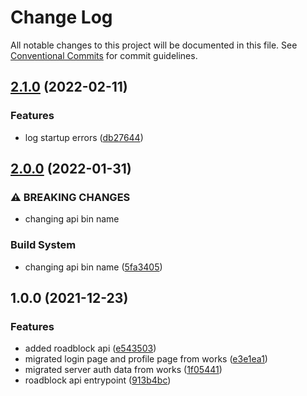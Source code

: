 # Change Log

All notable changes to this project will be documented in this file.
See [Conventional Commits](https://conventionalcommits.org) for commit guidelines.

## [2.1.0](https://github.com/zthun/roadblock/compare/v2.0.0...v2.1.0) (2022-02-11)


### Features

* log startup errors ([db27644](https://github.com/zthun/roadblock/commit/db27644d84c4f2921fe444e9b4ea43be9cd9e540))



## [2.0.0](https://github.com/zthun/roadblock/compare/v1.0.0...v2.0.0) (2022-01-31)


### ⚠ BREAKING CHANGES

* changing api bin name

### Build System

* changing api bin name ([5fa3405](https://github.com/zthun/roadblock/commit/5fa34052e93748ee2378f4a60aafd7e6fde16916))



## 1.0.0 (2021-12-23)


### Features

* added roadblock api ([e543503](https://github.com/zthun/roadblock/commit/e54350380b5501d1fc2d45fb17d43a61564bd38d))
* migrated login page and profile page from works ([e3e1ea1](https://github.com/zthun/roadblock/commit/e3e1ea168d5ddd414226d8f0014ee2ffc3d62f52))
* migrated server auth data from works ([1f05441](https://github.com/zthun/roadblock/commit/1f0544179f376f5d244dace02c37d8f2b4c33178))
* roadblock api entrypoint ([913b4bc](https://github.com/zthun/roadblock/commit/913b4bc89935a70827e0945c7f8fcfaccdde90da))
